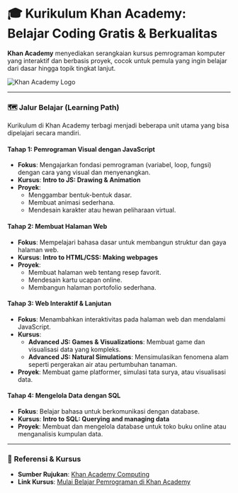 # 🎓 Kurikulum Khan Academy: Belajar Coding Gratis & Berkualitas

**Khan Academy** menyediakan serangkaian kursus pemrograman komputer yang interaktif dan berbasis proyek, cocok untuk pemula yang ingin belajar dari dasar hingga topik tingkat lanjut.

![Khan Academy Logo](https://upload.wikimedia.org/wikipedia/commons/4/4a/Khan_Academy_logo_2018.svg)

---

### 🗺️ **Jalur Belajar (Learning Path)**

Kurikulum di Khan Academy terbagi menjadi beberapa unit utama yang bisa dipelajari secara mandiri.

#### **Tahap 1: Pemrograman Visual dengan JavaScript**
- **Fokus**: Mengajarkan fondasi pemrograman (variabel, loop, fungsi) dengan cara yang visual dan menyenangkan.
- **Kursus**: **Intro to JS: Drawing & Animation**
- **Proyek**:
    - Menggambar bentuk-bentuk dasar.
    - Membuat animasi sederhana.
    - Mendesain karakter atau hewan peliharaan virtual.

#### **Tahap 2: Membuat Halaman Web**
- **Fokus**: Mempelajari bahasa dasar untuk membangun struktur dan gaya halaman web.
- **Kursus**: **Intro to HTML/CSS: Making webpages**
- **Proyek**:
    - Membuat halaman web tentang resep favorit.
    - Mendesain kartu ucapan online.
    - Membangun halaman portofolio sederhana.

#### **Tahap 3: Web Interaktif & Lanjutan**
- **Fokus**: Menambahkan interaktivitas pada halaman web dan mendalami JavaScript.
- **Kursus**:
    - **Advanced JS: Games & Visualizations**: Membuat game dan visualisasi data yang kompleks.
    - **Advanced JS: Natural Simulations**: Mensimulasikan fenomena alam seperti pergerakan air atau pertumbuhan tanaman.
- **Proyek**: Membuat game platformer, simulasi tata surya, atau visualisasi data.

#### **Tahap 4: Mengelola Data dengan SQL**
- **Fokus**: Belajar bahasa untuk berkomunikasi dengan database.
- **Kursus**: **Intro to SQL: Querying and managing data**
- **Proyek**: Membuat dan mengelola database untuk toko buku online atau menganalisis kumpulan data.

---

### 🔗 **Referensi & Kursus**

- **Sumber Rujukan**: [Khan Academy Computing](https://www.khanacademy.org/computing)
- **Link Kursus**: [Mulai Belajar Pemrograman di Khan Academy](https://www.khanacademy.org/computing/computer-programming)